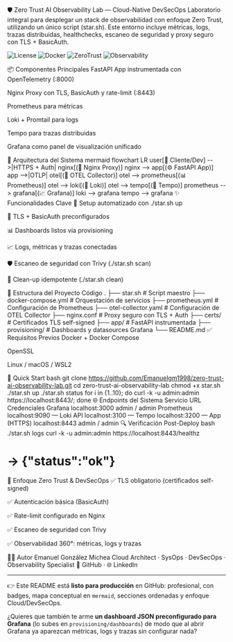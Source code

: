 🛡️ Zero Trust AI Observability Lab — Cloud-Native DevSecOps
Laboratorio integral para desplegar un stack de observabilidad con enfoque Zero Trust, utilizando un único script (star.sh). Este entorno incluye métricas, logs, trazas distribuidas, healthchecks, escaneo de seguridad y proxy seguro con TLS + BasicAuth.

<p align="left"> <img alt="License" src="https://img.shields.io/badge/license-MIT-black"> <img alt="Docker" src="https://img.shields.io/badge/docker-compose-blue"> <img alt="ZeroTrust" src="https://img.shields.io/badge/security-zero%20trust-important"> <img alt="Observability" src="https://img.shields.io/badge/stack-grafana%2Fprometheus%2Floki%2Ftempo-success"> </p>

📦 Componentes Principales
FastAPI App instrumentada con OpenTelemetry (:8000)

Nginx Proxy con TLS, BasicAuth y rate-limit (:8443)

Prometheus para métricas

Loki + Promtail para logs

Tempo para trazas distribuidas

Grafana como panel de visualización unificado

🧭 Arquitectura del Sistema
mermaid
flowchart LR
  user[👤 Cliente/Dev] -->|HTTPS + Auth| nginx[(🔐 Nginx Proxy)]
  nginx --> app[(⚙️ FastAPI App)]
  app -->|OTLP| otel[(📡 OTEL Collector)]
  otel --> prometheus[(📊 Prometheus)]
  otel --> loki[(📜 Loki)]
  otel --> tempo[(🧵 Tempo)]
  prometheus --> grafana[(📈 Grafana)]
  loki --> grafana
  tempo --> grafana
✨ Funcionalidades Clave
🔧 Setup automatizado con ./star.sh up

🔐 TLS + BasicAuth preconfigurados

📊 Dashboards listos vía provisioning

📈 Logs, métricas y trazas conectadas

🛡️ Escaneo de seguridad con Trivy (./star.sh scan)

🧹 Clean-up idempotente (./star.sh clean)

📁 Estructura del Proyecto
Código
.
├── star.sh              # Script maestro
├── docker-compose.yml   # Orquestación de servicios
├── prometheus.yml       # Configuración de Prometheus
├── otel-collector.yaml  # Configuración de OTEL Collector
├── nginx.conf           # Proxy seguro con TLS + Auth
├── certs/               # Certificados TLS self-signed
├── app/                 # FastAPI instrumentada
├── provisioning/        # Dashboards y datasources Grafana
└── README.md
✅ Requisitos Previos
Docker + Docker Compose

OpenSSL

Linux / macOS / WSL2

🚀 Quick Start
bash
git clone https://github.com/Emanuelgm1998/zero-trust-ai-observability-lab.git
cd zero-trust-ai-observability-lab
chmod +x star.sh
./star.sh up
./star.sh status
for i in {1..10}; do curl -k -u admin:admin https://localhost:8443/; done
🌐 Endpoints del Sistema
Servicio	URL	Credenciales
Grafana	localhost:3000	admin / admin
Prometheus	localhost:9090	—
Loki API	localhost:3100	—
Tempo	localhost:3200	—
App (HTTPS)	localhost:8443	admin / admin
🔍 Verificación Post-Deploy
bash
./star.sh logs
curl -k -u admin:admin https://localhost:8443/healthz
# → {"status":"ok"}
🔐 Enfoque Zero Trust & DevSecOps
✅ TLS obligatorio (certificados self-signed)

✅ Autenticación básica (BasicAuth)

✅ Rate-limit configurado en Nginx

✅ Escaneo de seguridad con Trivy

✅ Observabilidad 360°: métricas, logs y trazas

👨‍💻 Autor
Emanuel González Michea Cloud Architect · SysOps · DevSecOps · Observability Specialist 📎 GitHub · 🌐 LinkedIn

---

👉 Este README está **listo para producción** en GitHub: profesional, con badges, mapa conceptual en `mermaid`, secciones ordenadas y enfoque Cloud/DevSecOps.  

¿Quieres que también te arme **un dashboard JSON preconfigurado para Grafana** (lo subes en `provisioning/dashboards`) de modo que al abrir Grafana ya aparezcan métricas, logs y trazas sin configurar nada?
```
